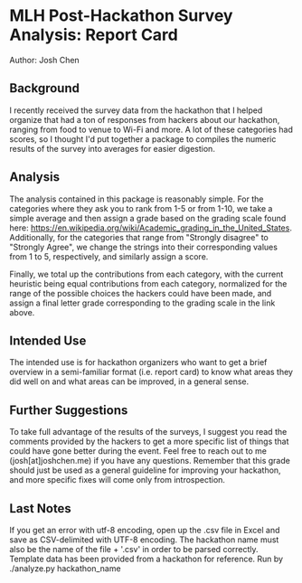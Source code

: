 # MLH Post-Hackathon Survey Analysis: Report Card
Author: Josh Chen

## Background
I recently received the survey data from the hackathon that I helped organize that had a ton of responses from hackers about our hackathon, ranging from food to venue to Wi-Fi and more. A lot of these categories had scores, so I thought I'd put together a package to compiles the numeric results of the survey into averages for easier digestion.

## Analysis
The analysis contained in this package is reasonably simple. For the categories where they ask you to rank from 1-5 or from 1-10, we take a simple average and then assign a grade based on the grading scale found here: https://en.wikipedia.org/wiki/Academic_grading_in_the_United_States. Additionally, for the categories that range from "Strongly disagree" to "Strongly Agree", we change the strings into their corresponding values from 1 to 5, respectively, and similarly assign a score.

Finally, we total up the contributions from each category, with the current heuristic being equal contributions from each category, normalized for the range of the possible choices the hackers could have been made, and assign a final letter grade corresponding to the grading scale in the link above.

## Intended Use
The intended use is for hackathon organizers who want to get a brief overview in a semi-familiar format (i.e. report card) to know what areas they did well on and what areas can be improved, in a general sense.

## Further Suggestions
To take full advantage of the results of the surveys, I suggest you read the comments provided by the hackers to get a more specific list of things that could have gone better during the event. Feel free to reach out to me (josh[at]joshchen.me) if you have any questions. Remember that this grade should just be used as a general guideline for improving your hackathon, and more specific fixes will come only from introspection.

## Last Notes
If you get an error with utf-8 encoding, open up the .csv file in Excel and save as CSV-delimited with UTF-8 encoding. The hackathon name must also be the name of the file + '.csv' in order to be parsed correctly. Template data has been provided from a hackathon for reference. Run by
    ./analyze.py hackathon_name
